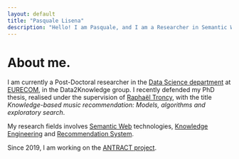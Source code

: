 ```yaml
---
layout: default
title: "Pasquale Lisena"
description: "Hello! I am Pasquale, and I am a Researcher in Semantic Web technologies. Currently at EURECOM, France"
---
```


# About me.

I am currently a Post-Doctoral researcher in the [Data Science department](http://www.eurecom.fr/data/) at [EURECOM](http://www.eurecom.fr/), in the Data2Knowledge group.
I recently defended my PhD thesis, realised under the supervision of [Raphaël Troncy](http://www.eurecom.fr/~troncy), with the title _Knowledge-based music recommendation: Models, algorithms and exploratory search_.

My research fields involves [Semantic Web](http://wikipedia.org/wiki/Semantic_Web) technologies, [Knowledge Engineering](http://wikipedia.org/wiki/Knowledge_engineering) and [Recommendation System](http://wikipedia.org/wiki/Recommender_system).

Since 2019, I am working on the [ANTRACT project](https://antract.hypotheses.org/).

